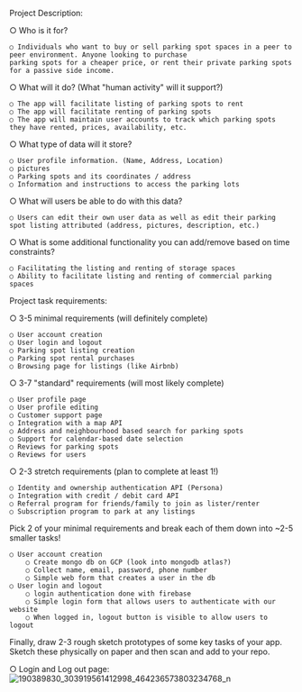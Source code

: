 Project Description:

○ Who is it for?
    
    ○ Individuals who want to buy or sell parking spot spaces in a peer to peer environment. Anyone looking to purchase
    parking spots for a cheaper price, or rent their private parking spots for a passive side income.

○ What will it do? (What "human activity" will it support?)
    
    ○ The app will facilitate listing of parking spots to rent
    ○ The app will facilitate renting of parking spots
    ○ The app will maintain user accounts to track which parking spots they have rented, prices, availability, etc.

○ What type of data will it store?
    
    ○ User profile information. (Name, Address, Location)
    ○ pictures
    ○ Parking spots and its coordinates / address
    ○ Information and instructions to access the parking lots

○ What will users be able to do with this data?
    
    ○ Users can edit their own user data as well as edit their parking spot listing attributed (address, pictures, description, etc.)

○ What is some additional functionality you can add/remove based on time constraints?
    
    ○ Facilitating the listing and renting of storage spaces
    ○ Ability to facilitate listing and renting of commercial parking spaces

Project task requirements:

○ 3-5 minimal requirements (will definitely complete)
    
    ○ User account creation
    ○ User login and logout
    ○ Parking spot listing creation
    ○ Parking spot rental purchases
    ○ Browsing page for listings (like Airbnb)

○ 3-7 "standard" requirements (will most likely complete)
    
    ○ User profile page
    ○ User profile editing
    ○ Customer support page
    ○ Integration with a map API
    ○ Address and neighbourhood based search for parking spots
    ○ Support for calendar-based date selection
    ○ Reviews for parking spots
    ○ Reviews for users

○ 2-3 stretch requirements (plan to complete at least 1!)
    
    ○ Identity and ownership authentication API (Persona)
    ○ Integration with credit / debit card API
    ○ Referral program for friends/family to join as lister/renter
    ○ Subscription program to park at any listings

Pick 2 of your minimal requirements and break each of them down into ~2-5 smaller
tasks!
    
    ○ User account creation
        ○ Create mongo db on GCP (look into mongodb atlas?)
        ○ Collect name, email, password, phone number
        ○ Simple web form that creates a user in the db
    ○ User login and logout
        ○ login authentication done with firebase
        ○ Simple login form that allows users to authenticate with our website
        ○ When logged in, logout button is visible to allow users to logout

Finally, draw 2-3 rough sketch prototypes of some key tasks of your app. Sketch these
physically on paper and then scan and add to your repo.

○ Login and Log out page:
![190389830_303919561412998_464236573803234768_n](https://user-images.githubusercontent.com/38776947/120020997-738ee680-c025-11eb-81ad-a04ef76d7600.jpg)
